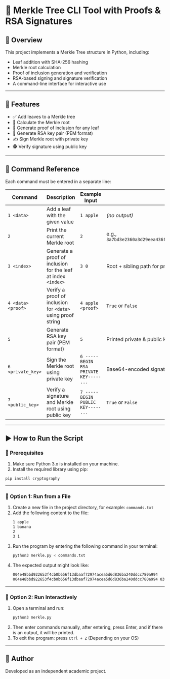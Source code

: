 # 🌳 Merkle Tree CLI Tool with Proofs & RSA Signatures

## 📌 Overview

This project implements a Merkle Tree structure in Python, including:

- Leaf addition with SHA-256 hashing
- Merkle root calculation
- Proof of inclusion generation and verification
- RSA-based signing and signature verification
- A command-line interface for interactive use

---

## 🧠 Features

- ✅ Add leaves to a Merkle tree
- 🧮 Calculate the Merkle root
- 🔎 Generate proof of inclusion for any leaf
- 🔐 Generate RSA key pair (PEM format)
- ✍️ Sign Merkle root with private key
- 🕵️ Verify signature using public key

---

## 🧾 Command Reference

Each command must be entered in a separate line:

| Command | Description | Example Input | Expected Output |
|---------|-------------|----------------|------------------|
| `1 <data>` | Add a leaf with the given value | `1 apple` | *(no output)* |
| `2` | Print the current Merkle root | `2` | e.g., `3a7bd3e2360a3d29eea436fcfb7e44c735d117c42d1c1835420b6b9942dd4f1b` |
| `3 <index>` | Generate a proof of inclusion for the leaf at index `<index>` | `3 0` | Root + sibling path for proof |
| `4 <data> <proof>` | Verify a proof of inclusion for `<data>` using proof string | `4 apple <proof>` | `True` or `False` |
| `5` | Generate RSA key pair (PEM format) | `5` | Printed private & public keys |
| `6 <private_key>` | Sign the Merkle root using private key | `6 -----BEGIN RSA PRIVATE KEY----- ...` | Base64-encoded signature |
| `7 <public_key>` | Verify a signature and Merkle root using public key | `7 -----BEGIN PUBLIC KEY----- ...` | `True` or `False` |

---

## ▶️ How to Run the Script

### 🔧 Prerequisites

1. Make sure Python 3.x is installed on your machine.
2. Install the required library using pip:

```bash
pip install cryptography
```

---

### 🧪 Option 1: Run from a File

1. Create a new file in the project directory, for example: `commands.txt`
2. Add the following content to the file:
   ```bash
   1 apple
   1 banana
   2
   3 1
   ```
3. Run the program by entering the following command in your terminal:
   ```bash
   python3 merkle.py < commands.txt
   ```
4. The expected output might look like:
   ```bash
   004e48bbd922653f4cb0b656f13dbaaf72974acea5d6d836ba240ddcc780a994
   004e48bbd922653f4cb0b656f13dbaaf72974acea5d6d836ba240ddcc780a994 03a7bd3e2360a3d29eea436fcfb7e44c735d117c42d1c1835420b6b9942dd4f1b
   ```

---

### 💬 Option 2: Run Interactively

1. Open a terminal and run:
   ```bash
   python3 merkle.py
   ```
2. Then enter commands manually, after entering, press Enter, and if there is an output, it will be printed.
3. To exit the program: press `Ctrl + Z` (Depending on your OS)

---

## 🙋 Author

Developed as an independent academic project.
